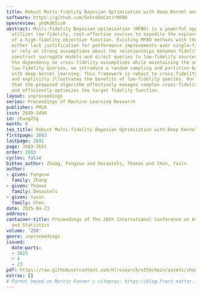 ```yaml
---
title: Robust Multi-fidelity Bayesian Optimization with Deep Kernel and Partition
software: https://github.com/SchroDeCat/rMFBO
openreview: yhQKdKSio0
abstract: Multi-fidelity Bayesian optimization (MFBO) is a powerful approach that
  utilizes low-fidelity, cost-effective sources to expedite the exploration and exploitation
  of a high-fidelity objective function. Existing MFBO methods with theoretical foundations
  either lack justification for performance improvements over single-fidelity optimization
  or rely on strong assumptions about the relationships between fidelity sources to
  construct surrogate models and direct queries to low-fidelity sources. To mitigate
  the dependency on cross-fidelity assumptions while maintaining the advantages of
  low-fidelity queries, we introduce a random sampling and partition-based MFBO framework
  with deep kernel learning. This framework is robust to cross-fidelity model misspecification
  and explicitly illustrates the benefits of low-fidelity queries. Our results demonstrate
  that the proposed algorithm effectively manages complex cross-fidelity relationships
  and efficiently optimizes the target fidelity function.
layout: inproceedings
series: Proceedings of Machine Learning Research
publisher: PMLR
issn: 2640-3498
id: zhang25g
month: 0
tex_title: Robust Multi-fidelity Bayesian Optimization with Deep Kernel and Partition
firstpage: 2683
lastpage: 2691
page: 2683-2691
order: 2683
cycles: false
bibtex_author: Zhang, Fengxue and Desautels, Thomas and Chen, Yuxin
author:
- given: Fengxue
  family: Zhang
- given: Thomas
  family: Desautels
- given: Yuxin
  family: Chen
date: 2025-04-23
address:
container-title: Proceedings of The 28th International Conference on Artificial Intelligence
  and Statistics
volume: '258'
genre: inproceedings
issued:
  date-parts:
  - 2025
  - 4
  - 23
pdf: https://raw.githubusercontent.com/mlresearch/v258/main/assets/zhang25g/zhang25g.pdf
extras: []
# Format based on Martin Fenner's citeproc: https://blog.front-matter.io/posts/citeproc-yaml-for-bibliographies/
---
```

